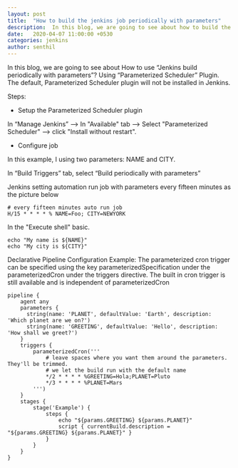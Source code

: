 ```yaml
---
layout: post
title:  "How to build the jenkins job periodically with parameters"
description:  In this blog, we are going to see about how to build the jenkins job periodically with parameters. 
date:   2020-04-07 11:00:00 +0530
categories: jenkins
author: senthil
---
```


In this blog, we are going to see about How to use “Jenkins build periodically with parameters”? Using “Parameterized Scheduler” Plugin. The default, Parameterized Scheduler plugin will not be installed in Jenkins.

Steps:

* Setup the Parameterized Scheduler plugin

In “Manage Jenkins” –> In "Available" tab –> Select "Parameterized Scheduler" –> click "Install without restart".

* Configure job

In this example, I using two parameters: NAME and CITY.


In “Build Triggers” tab, select “Build periodically with parameters”

Jenkins setting automation run job with parameters every fifteen minutes as the picture below

```
# every fifteen minutes auto run job
H/15 * * * * % NAME=Foo; CITY=NEWYORK
```

In the "Execute shell" basic.

```
echo "My name is ${NAME}"
echo "My city is ${CITY}"
```

Declarative Pipeline Configuration Example:
The parameterized cron trigger can be specified using the key parameterizedSpecification under the parameterizedCron under the triggers directive. The built in cron trigger is still available and is independent of parameterizedCron
```
pipeline {
    agent any
    parameters {
      string(name: 'PLANET', defaultValue: 'Earth', description: 'Which planet are we on?')
      string(name: 'GREETING', defaultValue: 'Hello', description: 'How shall we greet?')
    }
    triggers {
        parameterizedCron('''
            # leave spaces where you want them around the parameters. They'll be trimmed.
            # we let the build run with the default name
            */2 * * * * %GREETING=Hola;PLANET=Pluto
            */3 * * * * %PLANET=Mars
        ''')
    }
    stages {
        stage('Example') {
            steps {
                echo "${params.GREETING} ${params.PLANET}"
                script { currentBuild.description = "${params.GREETING} ${params.PLANET}" }
            }
        }
    }
}
```
